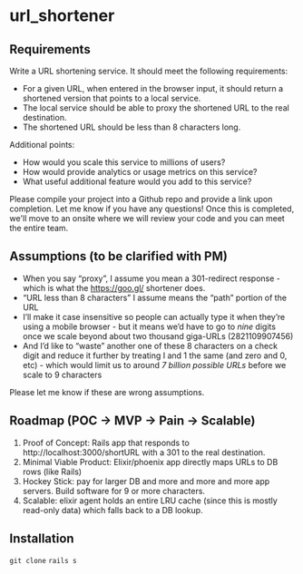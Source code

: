 # url_shortener

## Requirements

Write a URL shortening service. It should meet the following requirements:

* For a given URL, when entered in the browser input, it should return a shortened version that points to a local service.
* The local service should be able to proxy the shortened URL to the real destination.
* The shortened URL should be less than 8 characters long.

Additional points:
* How would you scale this service to millions of users?
* How would provide analytics or usage metrics on this service?
* What useful additional feature would you add to this service?

Please compile your project into a Github repo and provide a link upon completion. Let me know if you have any questions! Once this is completed, we'll move to an onsite where we will review your code and you can meet the entire team.

## Assumptions (to be clarified with PM)

* When you say “proxy”, I assume you mean a 301-redirect response - which is what the https://goo.gl/ shortener does.
* “URL less than 8 characters” I assume means the “path” portion of the URL 
* I’ll make it case insensitive so people can actually type it when they’re using a mobile browser - but it means we’d have to go to *nine* digits once we scale beyond about two thousand giga-URLs (2821109907456)
* And I’d like to “waste” another one of these 8 characters on a check digit and reduce it further by treating I and 1 the same (and zero and 0, etc) - which would limit us to around *7 billion possible URLs* before we scale to 9 characters

Please let me know if these are wrong assumptions.

## Roadmap (POC -> MVP -> Pain -> Scalable)

1. Proof of Concept: Rails app that responds to http://localhost:3000/shortURL with a 301
to the real destination.
2. Minimal Viable Product: Elixir/phoenix app directly maps URLs to DB rows (like Rails)
3. Hockey Stick: pay for larger DB and more and more and more app servers. Build software for 9 or more characters.
4. Scalable: elixir agent holds an entire LRU cache (since this is mostly read-only data) which falls back to a DB lookup.

## Installation

`git clone`
`rails s`


